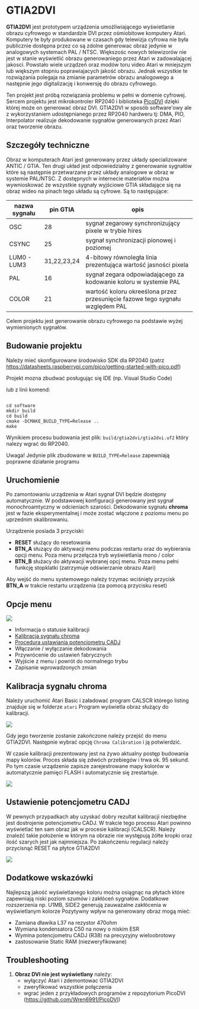 # GTIA2DVI

**GTIA2DVI** jest prototypem urządzenia umożliwiającego wyświetlanie obrazu cyfrowego w standardzie DVI przez
ośmiobitowe komputery Atari. Komputery te były produkowane w czasach gdy telewizja cyfrowa nie była publicznie dostępna 
przez co są zdolne generowac obraz jedynie w analogowych systemach PAL / NTSC. Większośc nowych telewizorów nie jest 
w stanie wyświetlić obrazu generowaniego przez Atari w zadowalającej jakosci.
Powstało wiele urządzeń oraz modów toru video Atari w mniejszym lub większym stopniu poprawiajacych jakość obrazu.
Jednak wszystkie te rozwiązania polegaja na zmianie parametrów obrazu analogowego a następnie jego digitalizację i 
konwersję do obrazu cyfrowego.

Ten projekt jest próbą rozwiązania problemu w pełni w domenie cyfrowej. Sercem projektu jest mikrokontroler RP2040 i biblioteka [PicoDVI](https://github.com/Wren6991/PicoDVI) dzięki której może on generować obraz DVI. GTIA2DVI w sposób software'owy ale z wykorzystaniem udostępnianego przez
RP2040 hardweru tj: DMA, PIO, Interpolator realizuje dekodowanie sygnałów generowanych przez Atari oraz tworzenie obrazu.

## Szczegóły techniczne

Obraz w komputerach Atari jest generowany przez układy specializowane ANTIC / GTIA. 
Ten drugi układ jest odpowiedzialny z generowanie sygnałów które są następnie przetwarzane przez układy analogowe
w obraz w systemie PAL/NTSC. Z dostępnych w internecie materiałów można wywnioskować że wszystkie sygnały wyjściowe GTIA
składające się na obraz wideo na pinach tego układu są cyfrowe. Są to następujące:

| nazwa sygnału | pin GTIA    | opis                                                                          |
|---------------|-------------|-------------------------------------------------------------------------------|
| OSC           | 28          | sygnał zegarowy synchronizujący pixele w trybie hires                         |
| CSYNC         | 25          | sygnał synchronizacji pionowej i poziomej                                     |
| LUM0 - LUM3   | 31,22,23,24 | 4-bitowy równoległa linia prezentująca wartość jasności pixela                |
| PAL           | 16          | sygnał zegara odpowiadającego za kodowanie koloru w systemie PAL              |
| COLOR         | 21          | wartość koloru okreeślona przez przesunięcie fazowe tego sygnału względem PAL |

Celem projektu jest generowanie obrazu cyfrowego na podstawie wyżej wymienionych sygnałów.

## Budowanie projektu

Należy mieć skonfigurowane środowisko SDK dla RP2040 (patrz https://datasheets.raspberrypi.com/pico/getting-started-with-pico.pdf)

Projekt mozna zbudwać posługując się IDE (np. Visual Studio Code)

lub z linii komend:

```shell

cd software
mkdir build
cd build
cmake -DCMAKE_BUILD_TYPE=Release ..
make

```

Wynikiem procesu budowania jest plik: `build/gtia2dvi/gtia2dvi.uf2` który nalezy wgrać do RP2040.

Uwaga! Jedynie plik zbudowane w `BUILD_TYPE=Release` zapewniają poprawne działanie programu

## Uruchomienie

Po zamontowaniu urządzenia w Atari sygnał DVI będzie dostępny automatycznie. W podstawowej konfiguracji generowany jest 
sygnał monochroamtyczny w odcieniach szarości. 
Dekodowanie sygnału **chroma** jest w fazie eksperymentalnej i może zostać włączone z poziomu menu po uprzednim skalibrowaniu.

Urządzenie posiada 3 przyciski:

* **RESET** służący do resetowania
* **BTN_A** słuzący do aktywacji menu podczas restartu oraz do wybierania opcji menu. Poza menu przełącza tryb wyświetlania mono / color
* **BTN_B** służacy do aktywacji wybranej opcj menu. Poza menu pełni funkcję stopklatki (zatrzymuje odświerzanie obrazu Atari)

Aby wejść do menu systemowego należy trzymac wciśnięty przycisk **BTN_A** w trakcie restartu urządzenia (za pomocą przycisku reset)

## Opcje menu

![](doc/img/main_menu.png)

* Informacja o statusie kalibracji
* [Kalibracja sygnału chroma](#kalibracja-sygnału-chroma)
* [Procedura ustawiania potencjometru CADJ](#ustawienie-potencjometru-CADJ)
* Włączanie / wyłączanie dekodowania
* Przywrócenie do ustawień fabrycznych
* Wyjście z menu i powrót do normalnego trybu
* Zapisanie wprowadzonych zmian

## Kalibracja sygnału chroma

Należy uruchomić Atari Basic i załadować program CALSCR którego listing znajduje się w folderze `atari`
Program wyświetla obraz służący do kalibracji. 

![](doc/img/calscr.png)

Gdy jego tworzenie zostanie zakończone należy przejść do menu GTIA2DVI.
Następnie wybrać opcję `Chroma Calibration` i ją potwierdzić.

W czasie kalibracji prezentowany jest na żywo aktualny postęp budowania mapy kolorów.
Proces składa się zdwóch przebiegów i trwa ok. 95 sekund. Po tym czasie urządzenie zapisze zarejestrowane mapy kolorów 
w automatycznie pamięci FLASH i automatycznie się zrestartuje.

![](doc/img/calib_4.png)

## Ustawienie potencjometru CADJ

W pewnych przypadkach aby uzyskać dobry rezultat kalibracji niezbędne jest dostrojenie potencjometru CADJ.
W trakcie tego procesu Atari powinno wyświetlać ten sam obraz jak w procesie kalibracji (CALSCR).
Należy znaleźć takie położenie w którym na obrazie nie występują żółte kropki oraz ilość szarych jest jak najmniejsza.
Po zakończeniu regulacji należy przycisnąć RESET na płytce GTIA2DVI

![](doc/img/pot_adjust.png)


## Dodatkowe wskazówki

Najlepszą jakość wyświetlanego koloru można osiągnąc na płytach które zapewniają niski poziom szumów i zakłóceń sygnałów.
Dodatkowe rozszerzenia np. U1MB, SIDE2 generują zauważalne zakłócenia w wyświetlanym kolorze
Pozytywny wpływ na generowany obraz mogą mieć:
* Zamiana dławika L37 na rezystor 470ohm
* Wymiana kondensatora C50 na nowy o niskim ESR
* Wymina potencjometru CADJ (R38) na precyzyjny wieloobrotowy
* zastosowanie Static RAM (niezweryfikowane)


## Troubleshooting

1) **Obraz DVI nie jest wyświetlany** należy:
   * wyłączyć Atari i zdemontowac GTIA2DVI
   * zweryfikować wszystkie połączenia
   * wgrać jeden z przykładowych programów z repozytorium PicoDVI (https://github.com/Wren6991/PicoDVI)


    
